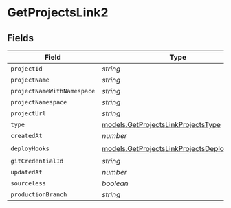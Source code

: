 # GetProjectsLink2


## Fields

| Field                                                                                          | Type                                                                                           | Required                                                                                       | Description                                                                                    |
| ---------------------------------------------------------------------------------------------- | ---------------------------------------------------------------------------------------------- | ---------------------------------------------------------------------------------------------- | ---------------------------------------------------------------------------------------------- |
| `projectId`                                                                                    | *string*                                                                                       | :heavy_minus_sign:                                                                             | N/A                                                                                            |
| `projectName`                                                                                  | *string*                                                                                       | :heavy_minus_sign:                                                                             | N/A                                                                                            |
| `projectNameWithNamespace`                                                                     | *string*                                                                                       | :heavy_minus_sign:                                                                             | N/A                                                                                            |
| `projectNamespace`                                                                             | *string*                                                                                       | :heavy_minus_sign:                                                                             | N/A                                                                                            |
| `projectUrl`                                                                                   | *string*                                                                                       | :heavy_minus_sign:                                                                             | N/A                                                                                            |
| `type`                                                                                         | [models.GetProjectsLinkProjectsType](../models/getprojectslinkprojectstype.md)                 | :heavy_minus_sign:                                                                             | N/A                                                                                            |
| `createdAt`                                                                                    | *number*                                                                                       | :heavy_minus_sign:                                                                             | N/A                                                                                            |
| `deployHooks`                                                                                  | [models.GetProjectsLinkProjectsDeployHooks](../models/getprojectslinkprojectsdeployhooks.md)[] | :heavy_check_mark:                                                                             | N/A                                                                                            |
| `gitCredentialId`                                                                              | *string*                                                                                       | :heavy_minus_sign:                                                                             | N/A                                                                                            |
| `updatedAt`                                                                                    | *number*                                                                                       | :heavy_minus_sign:                                                                             | N/A                                                                                            |
| `sourceless`                                                                                   | *boolean*                                                                                      | :heavy_minus_sign:                                                                             | N/A                                                                                            |
| `productionBranch`                                                                             | *string*                                                                                       | :heavy_minus_sign:                                                                             | N/A                                                                                            |
